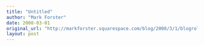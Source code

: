 ```yaml
---
title: "Untitled"
author: "Mark Forster"
date: 2008-03-01
original_url: "http://markforster.squarespace.com/blog/2008/3/1/blogroll.html"
layout: post
---
```

